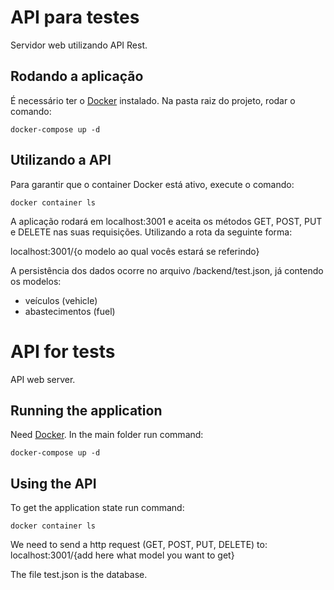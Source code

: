 # API para testes

Servidor web utilizando API Rest.
## Rodando a aplicação
É necessário ter o [Docker](https://www.docker.com) instalado.
Na pasta raiz do projeto, rodar o comando:
```
docker-compose up -d
```

## Utilizando a API
Para garantir que o container Docker está ativo, execute o comando:
```
docker container ls
```
A aplicação rodará em localhost:3001 e aceita os métodos GET, POST, PUT e DELETE nas suas requisições.
Utilizando a rota da seguinte forma:

localhost:3001/{o modelo ao qual vocês estará se referindo}

A persistência dos dados ocorre no arquivo /backend/test.json, já contendo os modelos:
  - veículos (vehicle)
  - abastecimentos (fuel)

# API for tests

API web server.

## Running the application
Need [Docker](https://www.docker.com).
In the main folder run command:
```
docker-compose up -d
```

## Using the API
To get the application state run command:
```
docker container ls
```
We need to send a http request (GET, POST, PUT, DELETE) to: localhost:3001/{add here what model you want to get}

The file test.json is the database.
